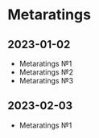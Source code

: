 # Metaratings

## 2023-01-02
* Metaratings №1
* Metaratings №2
* Metaratings №3

## 2023-02-03
* Metaratings №1
